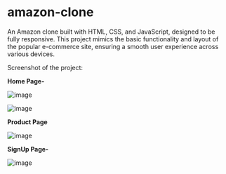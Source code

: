 # amazon-clone
An Amazon clone built with HTML, CSS, and JavaScript, designed to be fully responsive. This project mimics the basic functionality and layout of the popular e-commerce site, ensuring a smooth user experience across various devices.

Screenshot of the project:

**Home Page-**

![image](https://github.com/user-attachments/assets/75e2e88d-fdf3-4c51-89de-8f34054f168b)

![image](https://github.com/user-attachments/assets/a8f55f0b-c93e-477e-a9cf-6c002a34fc3a)

**Product Page**

![image](https://github.com/user-attachments/assets/efa144b2-6814-4373-aefa-b4128b678df6)


**SignUp Page-**

![image](https://github.com/user-attachments/assets/f131f5f7-725d-4678-8b0e-a5826cfea35f)


